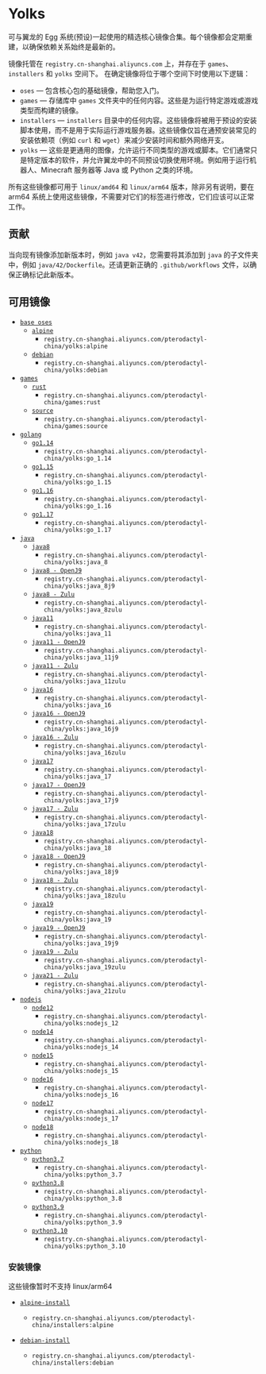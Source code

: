 # Yolks

可与翼龙的 Egg 系统(预设)一起使用的精选核心镜像合集。每个镜像都会定期重建，以确保依赖关系始终是最新的。

镜像托管在 `registry.cn-shanghai.aliyuncs.com` 上，并存在于 `games`、`installers` 和 `yolks` 空间下。 在确定镜像将位于哪个空间下时使用以下逻辑：

* `oses` — 包含核心包的基础镜像，帮助您入门。
* `games` — 存储库中 `games` 文件夹中的任何内容。这些是为运行特定游戏或游戏类型而构建的镜像。
* `installers` — `installers` 目录中的任何内容。这些镜像将被用于预设的安装脚本使用，而不是用于实际运行游戏服务器。这些镜像仅旨在通预安装常见的安装依赖项（例如 `curl` 和 `wget`）来减少安装时间和额外网络开支。
* `yolks` — 这些是更通用的图像，允许运行不同类型的游戏或脚本。它们通常只是特定版本的软件，并允许翼龙中的不同预设切换使用环境。例如用于运行机器人、Minecraft 服务器等 Java 或 Python 之类的环境。

所有这些镜像都可用于 `linux/amd64` 和 `linux/arm64` 版本，除非另有说明，要在 arm64 系统上使用这些镜像，不需要对它们的标签进行修改，它们应该可以正常工作。

## 贡献

当向现有镜像添加新版本时，例如 `java v42`，您需要将其添加到 `java` 的子文件夹中，例如 `java/42/Dockerfile`。还请更新正确的 `.github/workflows` 文件，以确保正确标记此新版本。

## 可用镜像

* [`base oses`](https://github.com/pterodactyl-china/yolks/tree/master/oses)
  * [`alpine`](https://github.com/pterodactyl-china/yolks/tree/master/oses/alpine)
    * `registry.cn-shanghai.aliyuncs.com/pterodactyl-china/yolks:alpine`
  * [`debian`](https://github.com/pterodactyl-china/yolks/tree/master/oses/debian)
    * `registry.cn-shanghai.aliyuncs.com/pterodactyl-china/yolks:debian`
* [`games`](https://github.com/pterodactyl-china/yolks/tree/master/games)
  * [`rust`](https://github.com/pterodactyl-china/yolks/tree/master/games/rust)
    * `registry.cn-shanghai.aliyuncs.com/pterodactyl-china/games:rust`
  * [`source`](https://github.com/pterodactyl-china/yolks/tree/master/games/source)
    * `registry.cn-shanghai.aliyuncs.com/pterodactyl-china/games:source`
* [`golang`](https://github.com/pterodactyl-china/yolks/tree/master/go)
  * [`go1.14`](https://github.com/pterodactyl-china/yolks/tree/master/go/1.14)
    * `registry.cn-shanghai.aliyuncs.com/pterodactyl-china/yolks:go_1.14`
  * [`go1.15`](https://github.com/pterodactyl-china/yolks/tree/master/go/1.15)
    * `registry.cn-shanghai.aliyuncs.com/pterodactyl-china/yolks:go_1.15`
  * [`go1.16`](https://github.com/pterodactyl-china/yolks/tree/master/go/1.16)
    * `registry.cn-shanghai.aliyuncs.com/pterodactyl-china/yolks:go_1.16`
  * [`go1.17`](https://github.com/pterodactyl-china/yolks/tree/master/go/1.17)
    * `registry.cn-shanghai.aliyuncs.com/pterodactyl-china/yolks:go_1.17`
* [`java`](https://github.com/pterodactyl-china/yolks/tree/master/java)
  * [`java8`](https://github.com/pterodactyl-china/yolks/tree/master/java/8)
    * `registry.cn-shanghai.aliyuncs.com/pterodactyl-china/yolks:java_8`
  * [`java8 - OpenJ9`](https://github.com/pterodactyl-china/yolks/tree/master/java/8j9)
    * `registry.cn-shanghai.aliyuncs.com/pterodactyl-china/yolks:java_8j9`
  * [`java8 - Zulu`](https://github.com/pterodactyl-china/yolks/tree/master/java/8zulu)
    * `registry.cn-shanghai.aliyuncs.com/pterodactyl-china/yolks:java_8zulu`
  * [`java11`](https://github.com/pterodactyl-china/yolks/tree/master/java/11)
    * `registry.cn-shanghai.aliyuncs.com/pterodactyl-china/yolks:java_11`
  * [`java11 - OpenJ9`](https://github.com/pterodactyl-china/yolks/tree/master/java/11j9)
    * `registry.cn-shanghai.aliyuncs.com/pterodactyl-china/yolks:java_11j9`
  * [`java11 - Zulu`](https://github.com/pterodactyl-china/yolks/tree/master/java/11zulu)
    * `registry.cn-shanghai.aliyuncs.com/pterodactyl-china/yolks:java_11zulu`
  * [`java16`](https://github.com/pterodactyl-china/yolks/tree/master/java/16)
    * `registry.cn-shanghai.aliyuncs.com/pterodactyl-china/yolks:java_16`
  * [`java16 - OpenJ9`](https://github.com/pterodactyl-china/yolks/tree/master/java/16j9)
    * `registry.cn-shanghai.aliyuncs.com/pterodactyl-china/yolks:java_16j9`
  * [`java16 - Zulu`](https://github.com/pterodactyl-china/yolks/tree/master/java/16zulu)
    * `registry.cn-shanghai.aliyuncs.com/pterodactyl-china/yolks:java_16zulu`
  * [`java17`](https://github.com/pterodactyl-china/yolks/tree/master/java/17)
    * `registry.cn-shanghai.aliyuncs.com/pterodactyl-china/yolks:java_17`
  * [`java17 - OpenJ9`](https://github.com/pterodactyl-china/yolks/tree/master/java/17j9)
    * `registry.cn-shanghai.aliyuncs.com/pterodactyl-china/yolks:java_17j9`
  * [`java17 - Zulu`](https://github.com/pterodactyl-china/yolks/tree/master/java/17zulu)
    * `registry.cn-shanghai.aliyuncs.com/pterodactyl-china/yolks:java_17zulu`
  * [`java18`](https://github.com/pterodactyl-china/yolks/tree/master/java/18)
    * `registry.cn-shanghai.aliyuncs.com/pterodactyl-china/yolks:java_18`
  * [`java18 - OpenJ9`](https://github.com/pterodactyl-china/yolks/tree/master/java/18j9)
    * `registry.cn-shanghai.aliyuncs.com/pterodactyl-china/yolks:java_18j9`
  * [`java18 - Zulu`](https://github.com/pterodactyl-china/yolks/tree/master/java/18zulu)
    * `registry.cn-shanghai.aliyuncs.com/pterodactyl-china/yolks:java_18zulu`
  * [`java19`](https://github.com/pterodactyl-china/yolks/tree/master/java/19)
    * `registry.cn-shanghai.aliyuncs.com/pterodactyl-china/yolks:java_19`
  * [`java19 - OpenJ9`](https://github.com/pterodactyl-china/yolks/tree/master/java/19j9)
    * `registry.cn-shanghai.aliyuncs.com/pterodactyl-china/yolks:java_19j9`
  * [`java19 - Zulu`](https://github.com/pterodactyl-china/yolks/tree/master/java/19zulu)
    * `registry.cn-shanghai.aliyuncs.com/pterodactyl-china/yolks:java_19zulu`
  * [`java21 - Zulu`](https://github.com/pterodactyl-china/yolks/tree/master/java/21zulu)
    * `registry.cn-shanghai.aliyuncs.com/pterodactyl-china/yolks:java_21zulu`
* [`nodejs`](https://github.com/pterodactyl-china/yolks/tree/master/nodejs)
  * [`node12`](https://github.com/pterodactyl-china/yolks/tree/master/nodejs/12)
    * `registry.cn-shanghai.aliyuncs.com/pterodactyl-china/yolks:nodejs_12`
  * [`node14`](https://github.com/pterodactyl-china/yolks/tree/master/nodejs/14)
    * `registry.cn-shanghai.aliyuncs.com/pterodactyl-china/yolks:nodejs_14`
  * [`node15`](https://github.com/pterodactyl-china/yolks/tree/master/nodejs/15)
    * `registry.cn-shanghai.aliyuncs.com/pterodactyl-china/yolks:nodejs_15`
  * [`node16`](https://github.com/pterodactyl-china/yolks/tree/master/nodejs/16)
    * `registry.cn-shanghai.aliyuncs.com/pterodactyl-china/yolks:nodejs_16`
  * [`node17`](https://github.com/pterodactyl-china/yolks/tree/master/nodejs/17)
    * `registry.cn-shanghai.aliyuncs.com/pterodactyl-china/yolks:nodejs_17`
  * [`node18`](https://github.com/pterodactyl-china/yolks/tree/master/nodejs/18)
    * `registry.cn-shanghai.aliyuncs.com/pterodactyl-china/yolks:nodejs_18`
* [`python`](https://github.com/pterodactyl-china/yolks/tree/master/python)
  * [`python3.7`](https://github.com/pterodactyl-china/yolks/tree/master/python/3.7)
    * `registry.cn-shanghai.aliyuncs.com/pterodactyl-china/yolks:python_3.7`
  * [`python3.8`](https://github.com/pterodactyl-china/yolks/tree/master/python/3.8)
    * `registry.cn-shanghai.aliyuncs.com/pterodactyl-china/yolks:python_3.8`
  * [`python3.9`](https://github.com/pterodactyl-china/yolks/tree/master/python/3.9)
    * `registry.cn-shanghai.aliyuncs.com/pterodactyl-china/yolks:python_3.9`
  * [`python3.10`](https://github.com/pterodactyl-china/yolks/tree/master/python/3.10)
    * `registry.cn-shanghai.aliyuncs.com/pterodactyl-china/yolks:python_3.10`

### 安装镜像

这些镜像暂时不支持 linux/arm64

* [`alpine-install`](https://github.com/pterodactyl-china/yolks/tree/master/installers/alpine)
  * `registry.cn-shanghai.aliyuncs.com/pterodactyl-china/installers:alpine`

* [`debian-install`](https://github.com/pterodactyl-china/yolks/tree/master/installers/debian)
  * `registry.cn-shanghai.aliyuncs.com/pterodactyl-china/installers:debian`
